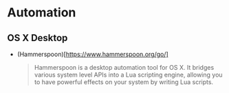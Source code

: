 # Automation

## OS X Desktop

* (Hammerspoon)[https://www.hammerspoon.org/go/]
  > Hammerspoon is a desktop automation tool for OS X. It bridges various system level APIs into a Lua scripting engine, allowing you to have powerful effects on your system by writing Lua scripts.
